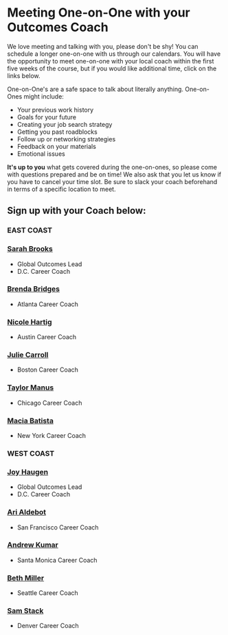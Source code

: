 # Meeting One-on-One with your Outcomes Coach

We love meeting and talking with you, please don't be shy! You can schedule a longer one-on-one with us through our calendars. You will have the opportunity to meet one-on-one with your local coach within the first five weeks of the course, but if you would like additional time, click on the links below. 

One-on-One's are a safe space to talk about literally anything. One-on-Ones might include:
- Your previous work history 
- Goals for your future 
- Creating your job search strategy 
- Getting you past roadblocks 
- Follow up or networking strategies 
- Feedback on your materials 
- Emotional issues

**It's up to you** what gets covered during the one-on-ones, so please come with questions prepared and be on time! We also ask that you let us know if you have to cancel your time slot. Be sure to slack your coach beforehand in terms of a specific location to meet. 

## Sign up with your Coach below:
### EAST COAST
### [Sarah Brooks](https://calendar.google.com/calendar/selfsched?sstoken=UU51a0hzZWhMYWEzfGRlZmF1bHR8OTdmMmNjZTAxMmY2ZTliNzlkMjY1MmExZWE0ZTZiYTY)
- Global Outcomes Lead
-  D.C. Career Coach

### [Brenda Bridges](https://calendly.com/brenda-bridges/30min/10-04-2017?back=1)
- Atlanta Career Coach

### [Nicole Hartig](https://calendar.google.com/calendar/selfsched?sstoken=UU9rR0E5a0huOENEfGRlZmF1bHR8NWZiMjI3NjIxMTA5N2VkMzk0MWU4NDk1YjQwZDdhZjQ)
- Austin Career Coach

### [Julie Carroll](https://calendar.google.com/calendar/selfsched?sstoken=UUhUNTNEYkxmckFnfGRlZmF1bHR8ZTQ0YzhlZDRhZDViNGVhMjMzMDZiOTJhNjVlYzZhNzU&availstart=20170421)
- Boston Career Coach

### [Taylor Manus](https://calendar.google.com/calendar/selfsched?sstoken=UURCb0VZZDdBWFY1fGRlZmF1bHR8ZTI1MDU5NGMxOTg3NTNjMzFhOWUzMGFjYjZhNTNkODY)
- Chicago Career Coach

### [Macia Batista](https://coach-macia.youcanbook.me/index.jsp)
- New York Career Coach


### WEST COAST
### [Joy Haugen](https://calendar.google.com/calendar/selfsched?sstoken=UUhjY1U5MFVhS1YzfGRlZmF1bHR8YzI3Yzc5YjBjMzBkYTBhZTY1MDFlY2U1ZjQwZWNmYmI)
- Global Outcomes Lead
- D.C. Career Coach

### [Ari Aldebot](http://www.slyreply.com/app/sheets/vxohcxcyxoeo/)
- San Francisco Career Coach

### [Andrew Kumar](https://calendly.com/andrew-kumar/15min/10-04-2017?back=1)
- Santa Monica Career Coach

### [Beth Miller](https://calendar.google.com/calendar/selfsched?sstoken=UVB0RzFfcGxZY2tofGRlZmF1bHR8NzRmYzg2NzBkMjViZTMzYmNjZjIwNWY0ZWE5MjA0MmI)
- Seattle Career Coach

### [Sam Stack](mailto:sam.stack@ga.co)
- Denver Career Coach

